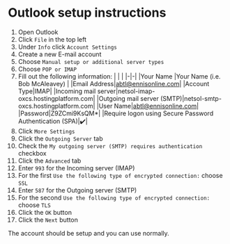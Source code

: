 # Outlook setup instructions

1. Open Outlook
2. Click `File` in the top left
3. Under `Info` click `Account Settings`
4. Create a new E-mail account
5. Choose `Manual setup or additional server types`
6. Choose `POP or IMAP`
7. Fill out the following information:
   | | |
   |-|-|
   |Your Name |Your Name (i.e. Bob McAleavey) |
   |Email Address|abtl@ennisonline.com|
   |Account Type|IMAP|
   |Incoming mail server|netsol-imap-oxcs.hostingplatform.com|
   |Outgoing mail server (SMTP)|netsol-smtp-oxcs.hostingplatform.com|
   |User Name|abtl@ennisonline.com|
   |Password|Z9ZCmi9KsQM\*|
   |Require logon using Secure Password Authentication (SPA)|✔️|
8. Click `More Settings`
9. Click the `Outgoing Server` tab
10. Check the `My outgoing server (SMTP) requires authentication` checkbox
11. Click the `Advanced` tab
12. Enter `993` for the Incoming server (IMAP)
13. For the first `Use the following type of encrypted connection:` choose `SSL`
14. Enter `587` for the Outgoing server (SMTP)
13. For the second `Use the following type of encrypted connection:` choose `TLS`
15. Click the `OK` button
16. Click the `Next` button

The account should be setup and you can use normally.
